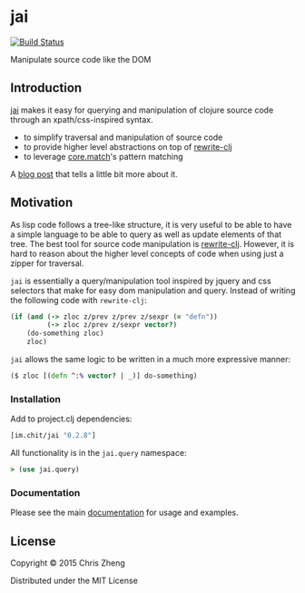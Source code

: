 # jai

[![Build Status](https://travis-ci.org/zcaudate/jai.png?branch=master)](https://travis-ci.org/zcaudate/jai)

Manipulate source code like the DOM
## Introduction
[jai](https://github.com/zcaudate/jai) makes it easy for querying and manipulation of clojure source code through an xpath/css-inspired syntax.

 - to simplify traversal and manipulation of source code
 - to provide higher level abstractions on top of [rewrite-clj](https://github.com/xsc/rewrite-clj)
 - to leverage [core.match](https://github.com/clojure/core.match)'s pattern matching

A [blog post](http://z.caudate.me/manipulate-source-code-like-the-dom/) that tells a little bit more about it.

## Motivation

As lisp code follows a tree-like structure, it is very useful to be able to have a simple language to be able to query as well as update elements of that tree. The best tool for source code manipulation is [rewrite-clj](https://www.github.com/xsc/rewrite-clj). However, it is hard to reason about the higher level concepts of code when using just a zipper for traversal.

`jai` is essentially a query/manipulation tool inspired by jquery and css selectors that make for easy dom manipulation and query. Instead of writing the following code with `rewrite-clj`:

```clojure
(if (and (-> zloc z/prev z/prev z/sexpr (= "defn"))
         (-> zloc z/prev z/sexpr vector?)
    (do-something zloc)
    zloc)
```

`jai` allows the same logic to be written in a much more expressive manner:

```clojure
($ zloc [(defn ^:% vector? | _)] do-something)
```

### Installation

Add to project.clj dependencies:

```clojure
[im.chit/jai "0.2.8"]
```

All functionality is in the `jai.query` namespace:

```clojure
> (use jai.query)
```

### Documentation

Please see the main [documentation](http://docs.caudate.me/jai) for usage and examples.

## License

Copyright © 2015 Chris Zheng

Distributed under the MIT License
